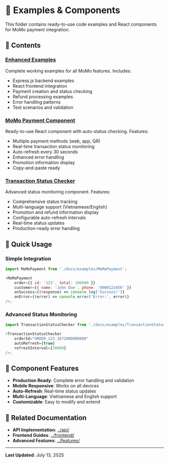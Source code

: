 # 📝 Examples & Components

This folder contains ready-to-use code examples and React components for MoMo payment integration.

## 📖 Contents

### [Enhanced Examples](MOMO_ENHANCED_EXAMPLES.js)

Complete working examples for all MoMo features. Includes:

- Express.js backend examples
- React frontend integration
- Payment creation and status checking
- Refund processing examples
- Error handling patterns
- Test scenarios and validation

### [MoMo Payment Component](MoMoPayment.js)

Ready-to-use React component with auto-status checking. Features:

- Multiple payment methods (web, app, QR)
- Real-time transaction status monitoring
- Auto-refresh every 30 seconds
- Enhanced error handling
- Promotion information display
- Copy-and-paste ready

### [Transaction Status Checker](TransactionStatusChecker.js)

Advanced status monitoring component. Features:

- Comprehensive status tracking
- Multi-language support (Vietnamese/English)
- Promotion and refund information display
- Configurable auto-refresh intervals
- Real-time status updates
- Production-ready error handling

## 🚀 Quick Usage

### Simple Integration

```javascript
import MoMoPayment from './docs/examples/MoMoPayment';

<MoMoPayment
    order={{ id: '123', total: 100000 }}
    customer={{ name: 'John Doe', phone: '0909123456' }}
    onSuccess={(response) => console.log('Success!')}
    onError={(error) => console.error('Error:', error)}
/>;
```

### Advanced Status Monitoring

```javascript
import TransactionStatusChecker from './docs/examples/TransactionStatusChecker';

<TransactionStatusChecker
    orderId="ORDER_123_1672900000000"
    autoRefresh={true}
    refreshInterval={30000}
/>;
```

## 🎯 Component Features

- **Production Ready**: Complete error handling and validation
- **Mobile Responsive**: Works on all devices
- **Auto-Refresh**: Real-time status updates
- **Multi-Language**: Vietnamese and English support
- **Customizable**: Easy to modify and extend

## 🔗 Related Documentation

- **API Implementation**: [../api/](../api/)
- **Frontend Guides**: [../frontend/](../frontend/)
- **Advanced Features**: [../features/](../features/)

---

**Last Updated**: July 13, 2025
